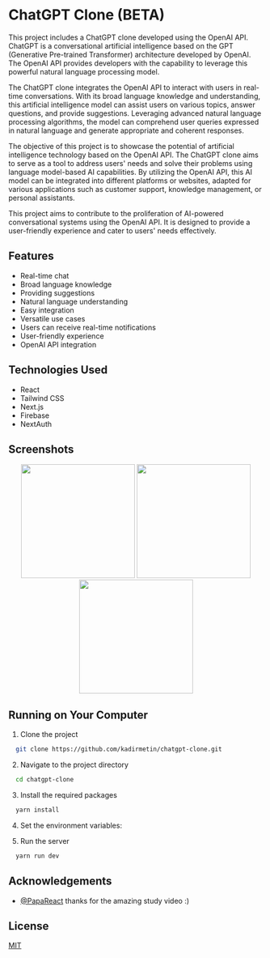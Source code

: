# ChatGPT Clone (BETA)

This project includes a ChatGPT clone developed using the OpenAI API. ChatGPT is a conversational artificial intelligence based on the GPT (Generative Pre-trained Transformer) architecture developed by OpenAI. The OpenAI API provides developers with the capability to leverage this powerful natural language processing model.

The ChatGPT clone integrates the OpenAI API to interact with users in real-time conversations. With its broad language knowledge and understanding, this artificial intelligence model can assist users on various topics, answer questions, and provide suggestions. Leveraging advanced natural language processing algorithms, the model can comprehend user queries expressed in natural language and generate appropriate and coherent responses.

The objective of this project is to showcase the potential of artificial intelligence technology based on the OpenAI API. The ChatGPT clone aims to serve as a tool to address users' needs and solve their problems using language model-based AI capabilities. By utilizing the OpenAI API, this AI model can be integrated into different platforms or websites, adapted for various applications such as customer support, knowledge management, or personal assistants.

This project aims to contribute to the proliferation of AI-powered conversational systems using the OpenAI API. It is designed to provide a user-friendly experience and cater to users' needs effectively.

## Features

- Real-time chat
- Broad language knowledge
- Providing suggestions
- Natural language understanding
- Easy integration
- Versatile use cases
- Users can receive real-time notifications
- User-friendly experience
- OpenAI API integration

## Technologies Used

- React
- Tailwind CSS
- Next.js
- Firebase
- NextAuth

## Screenshots

<p float="left" align="center">
  <img src="https://github.com/kadirmetin/chatgpt-clone/assets/82063998/93bda331-ea0d-4794-a95f-e7f5c8b1b046" width="225" />
  <img src="https://github.com/kadirmetin/chatgpt-clone/assets/82063998/49cfb518-eb52-41df-928e-e0db08cfeadd" width="225" />
  <img src="https://github.com/kadirmetin/twitter-clone/assets/82063998/bfff489a-13b0-4447-b6b1-d63cd1ee9db2" width="225" />
</p>

## Running on Your Computer

1. Clone the project

```bash
  git clone https://github.com/kadirmetin/chatgpt-clone.git
```

2. Navigate to the project directory

```bash
  cd chatgpt-clone
```

3. Install the required packages

```bash
  yarn install
```

4. Set the environment variables:

5. Run the server

```bash
  yarn run dev
```

## Acknowledgements

- [@PapaReact](https://github.com/AntonioErdeljac) thanks for the amazing study video :)

## License

[MIT](LICENSE)
